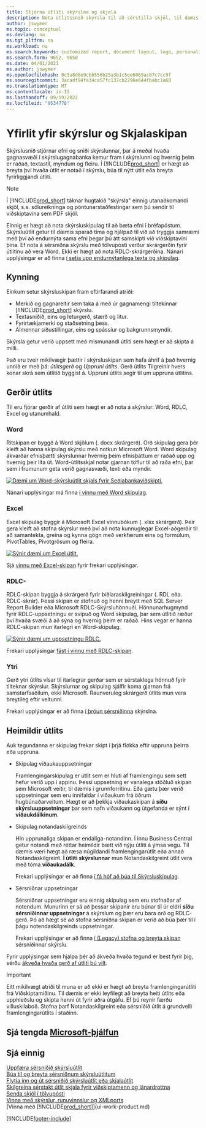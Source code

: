 ```yaml
---
title: Stjórna útliti skýrslna og skjala
description: Nota útlitssnið skýrslu til að sérstilla skjöl, til dæmis að hafa persónulega leturgerð, lógó og síðustillingar PDF skjala sem þú sendir til viðskiptamanna.
author: jswymer
ms.topic: conceptual
ms.devlang: na
ms.tgt_pltfrm: na
ms.workload: na
ms.search.keywords: customized report, document layout, logo, personalize
ms.search.form: 9652, 9650
ms.date: 04/01/2021
ms.author: jswymer
ms.openlocfilehash: 0c5a8d8e9cbb556b25a3b1c5ee6069ac07c7cc9f
ms.sourcegitcommit: 3acadf94fa34ca57fc137cb2296e644fbabc1a60
ms.translationtype: MT
ms.contentlocale: is-IS
ms.lasthandoff: 09/19/2022
ms.locfileid: "9534778"
---
```

# <a name="report-and-document-layouts-overview"></a>Yfirlit yfir skýrslur og Skjalaskipan

Skýrslusnið stjórnar efni og sniði skýrslunnar, þar á meðal hvaða gagnasvæði í skýrslugagnabanka kemur fram í skýrslunni og hvernig þeim er raðað, textastíl, myndum og fleiru. Í [!INCLUDE[prod_short](includes/prod_short.md)] er hægt að breyta því hvaða útlit er notað í skýrslu, búa til nýtt útlit eða breyta fyrirliggjandi útliti.

> [!NOTE]  
> Í [!INCLUDE[prod_short](includes/prod_short.md)] táknar hugtakið "skýrsla" einnig utanaðkomandi skjöl, s.s. sölureikninga og pöntunarstaðfestingar sem þú sendir til viðskiptavina sem PDF skjöl.

Einnig er hægt að nota skýrsluskipulag til að bæta efni í bréfapóstum. Skýrsluútlit getur til dæmis sparað tíma og hjálpað til við að tryggja samræmi með því að endurnýta sama efni þegar þú átt samskipti við viðskiptavini þína. Ef nota á sérsniðna skýrslu með tölvupósti verður skrárgerðin fyrir útlitinu að vera Word. Ekki er hægt að nota RDLC-skrárgerðina. Nánari upplýsingar er að finna [í setja upp endurnýtanlega texta og skipulag](admin-how-setup-email.md#set-up-reusable-email-texts-and-layouts). 

## <a name="introduction"></a>Kynning

Einkum setur skýrsluskipan fram eftirfarandi atriði:

* Merkið og gagnareitir sem taka á með úr gagnamengi tiltekinnar [!INCLUDE[prod_short](includes/prod_short.md)] skýrslu.
* Textasniðið, eins og leturgerð, stærð og litur.
* Fyrirtækjamerki og staðsetning þess.
* Almennar síðustillingar, eins og spássíur og bakgrunnsmyndir.

Skýrsla getur verið uppsett með mismunandi útliti sem hægt er að skipta á milli. 

<!--You can use one of the built-in report layouts or you can create custom report layouts and assign them to your reports as needed. For more information, see [Create a Custom Report or Document Layout](ui-how-create-custom-report-layout.md).-->

Það eru tveir mikilvægir þættir í skýrsluskipan sem hafa áhrif á það hvernig unnið er með þá: *útlitsgerð* og *Uppruni útlits*. Gerð útlits Tilgreinir hvers konar skrá sem útlitið byggist á. Uppruni útlits segir til um uppruna útlitins.

## <a name="layout-types"></a>Gerðir útlits

Til eru fjórar gerðir af útliti sem hægt er að nota á skýrslur: Word, RDLC, Excel og utanumhald.

### <a name="word"></a>Word

Ritskipan er byggð á Word skjölum (. docx skrárgerð). Orð skipulag gera þér kleift að hanna skipulag skýrslu með notkun Microsoft Word. Word skipulag ákvarðar efnisþætti skýrslunnar hvernig þeim efnisþáttum er raðað upp og hvernig þeir líta út. Word-útlitsskjal notar gjarnan töflur til að raða efni, þar sem í frumunum geta verið gagnasvæði, texti eða myndir.

[![Dæmi um Word-skýrsluútlit skjals fyrir Seðlabankaviðskipti.](media/word-layout-overview.png)](media/word-layout-overview.png#lightbox) 

<!--![Example of a word report layout document for Business Central.](media/nav_wordreportlayout_edit_in_word_example.png) -->

Nánari upplýsingar má finna [í vinnu með Word skipulag](ui-how-add-fields-word-report-layout.md).

### <a name="excel"></a>Excel

Excel skipulag byggir á Microsoft Excel vinnubókum (. xlsx skrárgerð). Þeir gera kleift að stofna skýrslur með því að nota kunnuglegar Excel-aðgerðir til að samantekta, greina og kynna gögn með verkfærum eins og formúlum, PivotTables, Pivotgrösum og fleira.

[![Sýnir dæmi um Excel útlit.](media/excel-layout-2.png)](media/excel-layout-2.png#lightbox)

Sjá [vinnu með Excel-skipan](ui-excel-report-layouts.md) fyrir frekari upplýsingar.

### <a name="rdlc"></a>RDLC-

RDLC-skipan byggja á skrárgerð fyrir biðlaraskilgreiningar (. RDL eða. RDLC-skrár). Þessi skipan er stofnuð og henni breytt með SQL Server Report Builder eða Microsoft RDLC-Skýrsluhönnuði. Hönnunarhugmynd fyrir RDLC-uppsetningu er svipuð og Word skipulag, þar sem útlitið ræður því hvaða svæði á að sýna og hvernig þeim er raðað. Hins vegar er hanna RDLC-skipan mun ítarlegri en Word-skipulag.

[![Sýnir dæmi um uppsetningu RDLC.](media/rdlc-layout-overview.png)](media/rdlc-layout-overview.png#lightbox)

Frekari upplýsingar [fást í vinnu með RDLC-skipan](ui-rdlc-report-layouts.md).

### <a name="external"></a>Ytri

Gerð ytri útlits vísar til ítarlegrar gerðar sem er sérstaklega hönnuð fyrir tilteknar skýrslur. Skýrslurnar og skipulag sjálfir koma gjarnan frá samstarfsaðilum, ekki Microsoft. Raunveruleg skrárgerð útlits mun vera breytileg eftir veitunni.

Frekari upplýsingar er að finna [í þróun sérsniðinna](/dynamics365/business-central/dev-itpro/developer/devenv-report-custom-render) skýrslna.

## <a name="layout-sources"></a>Heimildir útlits

Auk tegundanna er skipulag frekar skipt í þrjá flokka eftir uppruna þeirra eða uppruna.

* Skipulag viðaukauppsetningar

   Framlengingarskipulag er útlit sem er hluti af framlengingu sem sett hefur verið upp í appinu. Þessi uppsetning er vanalega stöðluð skipan sem Microsoft veitir, til dæmis í grunnforritinu. Eða gætu þær verið uppsetningar sem eru innifaldar í viðaukum frá öðrum hugbúnaðarveitum. Hægt er að þekkja viðaukaskipan á **síðu skýrsluuppsetningar** þar sem nafn viðaukann og útgefanda er sýnt í **viðaukdálkinum**.

* Skipulag notandaskilgreinds

   Hin upprunaliga skipan er endaliga-notandinn. Í innu Business Central getur notandi með réttar heimildir bætt við nýju útliti á ýmsa vegu. Til dæmis væri hægt að ræsa núgildandi framlengingarútlit eða annað Notandaskilgreint. **Í útliti skýrslunnar** mun Notandaskilgreint útlit vera með tóma **viðaukadálk**.

   Frekari upplýsingar er að finna [í fá hóf að búa til Skýrsluskipulag](ui-get-started-layouts.md).

* Sérsniðnar uppsetningar

  Sérsniðnar uppsetningar eru einnig skipulag sem eru stofnaðar af notendum. Munurinn er sá að þessar skipanir eru búnar til úr eldri **síðu sérsniðinnar uppsetningar** á skýrslum og þær eru bara orð og RDLC-gerð. Þó að hægt sé að stofna sérsniðna skipan er verið að búa þær til í þágu notendaskilgreinds uppsetningar.

  Frekari upplýsingar er að finna [í (Legacy) stofna og breyta skipan](ui-how-create-custom-report-layout.md) sérsniðinnar skýrslu.

Fyrir upplýsingar sem hjálpa þér að ákveða hvaða tegund er best fyrir þig, sérðu [ákveða hvaða gerð af útliti þú vilt](ui-get-started-layouts.md#decide).

> [!IMPORTANT]
> Eitt mikilvægt atriði til muna er að ekki er hægt að breyta framlengingarútliti frá Viðskiptamiðinu. Til dæmis er ekki leyfilegt að breyta heiti útlits eða upphleðslu og skipta henni út fyrir aðra útgáfu. Ef þú reynir færðu villuskilaboð. Stofna þarf Notandaskilgreint eða sérsniðið útlit á grundvelli framlengingarútlits í staðinn.

<!--
### Built-in and custom report layouts



[!INCLUDE[prod_short](includes/prod_short.md)] includes several built-in layouts. Built-in layouts are predefined layouts that are designed for specific reports. [!INCLUDE[prod_short](includes/prod_short.md)] reports will have a built-in layout as either an RDLC report layout, Word report layout, or in some cases both. You can’t modify a built-in report layout from [!INCLUDE[prod_short](includes/prod_short.md)] but you use them as a starting point for building your own custom report layouts.

Custom layouts are report layouts that you design to change the appearance of a report. You typically create a custom layout based on a built-in layout, but you can create them from scratch or from a copy of an existing custom layout. Custom layouts enable you to have multiple layouts for the same report, which you switch among as needed. For example, you can have different layouts for each [!INCLUDE[prod_short](includes/prod_short.md)] company, or you can have different layouts for the same company for specific occasions or events, like a special campaign or holiday season.


Deciding on whether to use a Word, Excel, or RDLC layout type will depend on how you want the generated report to look and your knowledge of tools for creating the layouts, like Word, Excel, and SQL Server Report Builder.

* The general design concepts for Word and RDLC layouts are similar. However each type has certain design features that affect how the generated report appears in [!INCLUDE[prod_short](includes/prod_short.md)]. This means that the same report might look different when using the Word report layout compared to the RDLC report layout.

* The process for setting up Word, Excel, and RDLC report layouts on reports is the same. The main difference is in the way you modify the layouts. Word and especially Excel layouts are typically easier to create and modify than RDLC report layouts because you use Word and Excel. RDLC report layouts are modified by using SQL Server Report builder, which targets more advanced users.

* Not all reports and document have a dataset that is optimized for use with an Excel layout. For example, aggregations and complex calculations work best with RDLC or Word layouts. The same is true for documents.

For information about how to switch the layout currently used on a report, see [Set the Layout Used by a Report](ui-set-report-layout.md).

-->



## <a name="see-related-microsoft-training"></a>Sjá tengda [Microsoft-þjálfun](/training/modules/change-documents-dynamics-365-business-central/index)

## <a name="see-also"></a>Sjá einnig

[Uppfæra sérsniðið skýrsluútlit](ui-update-report-layouts.md)  
[Búa til og breyta sérsniðnum skýrsluútlitum](ui-how-create-custom-report-layout.md)  
[Flytja inn og út sérsniðið skýrsluútlit eða skjalaútlit](ui-how-import-and-export-report-layout.md)  
[Skilgreina sérstakt útlit skjala fyrir viðskiptamenn og lánardrottna](ui-define-customer-vendor-document-layouts.md)  
[Senda skjöl í tölvupósti](ui-how-send-documents-email.md)  
[Vinna með skýrslur, runuvinnslur og XMLports](ui-work-report.md)  
[Vinna með [!INCLUDE[prod_short](includes/prod_short.md)]](ui-work-product.md)  


[!INCLUDE[footer-include](includes/footer-banner.md)]

